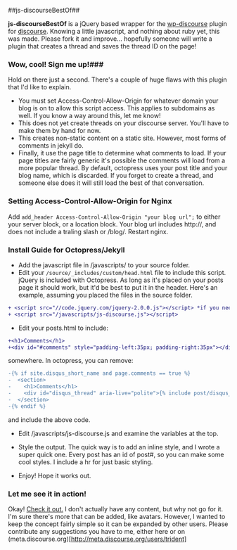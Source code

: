 ##js-discourseBestOf##

**js-discourseBestOf** is a jQuery based wrapper for the  [wp-discourse](https://github.com/discourse/wp-discourse "wp-discourse") plugin for [discourse](https://github.com/discourse/discourse). Knowing a little javascript, and nothing about ruby yet, this was made. Please fork it and improve... hopefully someone will write a plugin that creates a thread and saves the thread ID on the page!

### Wow, cool! Sign me up!###

Hold on there just a second. There's a couple of huge flaws with this plugin that I'd like to explain. 

* You must set Access-Control-Allow-Origin for whatever domain your blog is on to allow this script access. This applies to subdomains as well. If you know a way around this, let me know! 
* This does not yet create threads on your discourse server. You'll have to make them by hand for now.
* This creates non-static content on a static site. However, most forms of comments in jekyll do.
* Finally, it use the page title to determine what comments to load. If your page titles are fairly generic it's possible the comments will load from a more popular thread. By default, octopress uses your post title and your blog name, which is discarded. If you forget to create a thread, and someone else does it will still load the best of that conversation.


### Setting Access-Control-Allow-Origin for Nginx ###

Add ```add_header Access-Control-Allow-Origin "your blog url";``` to either your server block, or a location block. Your blog url includes http://, and does not include a traling slash or /blog/. Restart nginx. 

### Install Guide for Octopress/Jekyll ###

* Add the javascript file in /javascripts/ to your source folder.
* Edit your ```/source/_includes/custom/head.html```  file to include this script. jQuery is included with Octopress. As long as it's placed on your posts page it should work, but it'd be best to put it in the header. Here's an example, assuming you placed the files in the source folder. 

```diff
+ <script src="//code.jquery.com/jquery-2.0.0.js"></script> *if you need jQuery*
+ <script src="/javascripts/js-discourse.js"></script>
```

* Edit your posts.html to include:

```diff
+<h1>Comments</h1>
+<div id="#comments" style="padding-left:35px; padding-right:35px"></div>
```

somewhere. In octopress, you can remove:

```diff
-{% if site.disqus_short_name and page.comments == true %}
-  <section>
-    <h1>Comments</h1>
-    <div id="disqus_thread" aria-live="polite">{% include post/disqus_thread.html %}</div>
-  </section>
-{% endif %}
```
 and include the above code.

* Edit /javascripts/js-discourse.js and examine the variables at the top.

* Style the output. The quick way is to add an inline style, and I wrote a super quick one. Every post has an id of post#, so you can make some cool styles. I include a hr for just basic styling. 

* Enjoy! Hope it works out.


### Let me see it in action! ###
Okay! [Check it out.](http://temp.trid.in:8080/blog/2013/07/01/title/) I don't actually have any content, but why not go for it. 
I'm sure there's more that can be added, like avatars. However, I wanted to keep the concept fairly simple so it can be expanded by other users. Please contribute any suggestions you have to me, either here or on (meta.discourse.org)[http://meta.discourse.org/users/trident]
